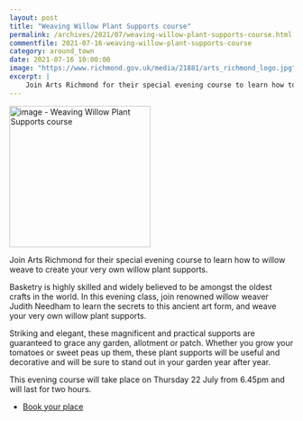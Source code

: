 ```yaml
---
layout: post
title: "Weaving Willow Plant Supports course"
permalink: /archives/2021/07/weaving-willow-plant-supports-course.html
commentfile: 2021-07-16-weaving-willow-plant-supports-course
category: around_town
date: 2021-07-16 10:00:00
image: "https://www.richmond.gov.uk/media/21881/arts_richmond_logo.jpg"
excerpt: |
    Join Arts Richmond for their special evening course to learn how to willow  weave to create your very own willow plant supports.
---
```

<img src="https://www.richmond.gov.uk/media/21881/arts_richmond_logo.jpg" alt="image - Weaving Willow Plant Supports course" width="250" class="photo right" >

Join Arts Richmond for their special evening course to learn how to willow  weave to create your very own willow plant supports.

Basketry is highly skilled and widely believed to be amongst the oldest  crafts in the world. In this evening class, join renowned willow weaver  Judith Needham to learn the secrets to this ancient art form, and weave  your very own willow plant supports.

Striking and elegant, these magnificent and practical supports are  guaranteed to grace any garden, allotment or patch. Whether you grow your  tomatoes or sweet peas up them, these plant supports will be useful and  decorative and will be sure to stand out in your garden year after year.

This evening course will take place on Thursday 22 July from 6.45pm and  will last for two hours.

- [Book your place](https://www.artsrichmond.org.uk/event-detail.php?eventid=8300&catid=2&id=1104)
